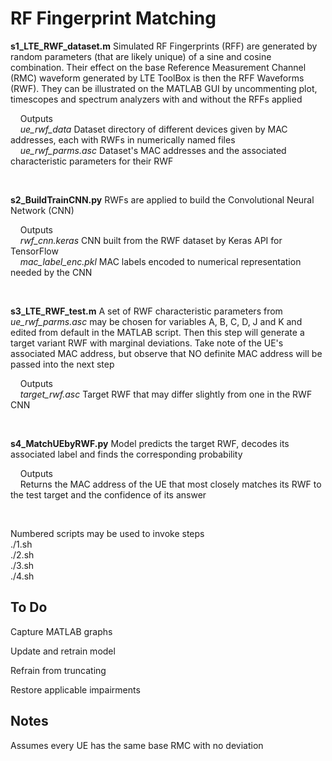 # RF Fingerprint Matching

__s1_LTE_RWF_dataset.m__ Simulated RF Fingerprints (RFF) are generated by random parameters (that are likely unique) of a sine and cosine combination. Their effect on the base Reference Measurement Channel (RMC) waveform generated by LTE ToolBox is then the RFF Waveforms (RWF). They can be illustrated on the MATLAB GUI by uncommenting plot, timescopes and spectrum analyzers with and without the RFFs applied

&nbsp;&nbsp;&nbsp;&nbsp;Outputs  
&nbsp;&nbsp;&nbsp;&nbsp;*ue_rwf_data* Dataset directory of different devices given by MAC addresses, each with RWFs in numerically named files  
&nbsp;&nbsp;&nbsp;&nbsp;*ue_rwf_parms.asc* Dataset's MAC addresses and the associated characteristic parameters for their RWF

&nbsp;

__s2_BuildTrainCNN.py__ RWFs are applied to build the Convolutional Neural Network (CNN)

&nbsp;&nbsp;&nbsp;&nbsp;Outputs  
&nbsp;&nbsp;&nbsp;&nbsp;*rwf_cnn.keras* CNN built from the RWF dataset by Keras API for TensorFlow  
&nbsp;&nbsp;&nbsp;&nbsp;*mac_label_enc.pkl* MAC labels encoded to numerical representation needed by the CNN

&nbsp;

__s3_LTE_RWF_test.m__ A set of RWF characteristic parameters from *ue_rwf_parms.asc* may be chosen for variables A, B, C, D, J and K and edited from default in the MATLAB script. Then this step will generate a target variant RWF with marginal deviations. Take note of the UE's associated MAC address, but observe that NO definite MAC address will be passed into the next step

&nbsp;&nbsp;&nbsp;&nbsp;Outputs  
&nbsp;&nbsp;&nbsp;&nbsp;*target_rwf.asc* Target RWF that may differ slightly from one in the RWF CNN

&nbsp;

__s4_MatchUEbyRWF.py__ Model predicts the target RWF, decodes its associated label and finds the corresponding probability

&nbsp;&nbsp;&nbsp;&nbsp;Outputs  
&nbsp;&nbsp;&nbsp;&nbsp;Returns the MAC address of the UE that most closely matches its RWF to the test target and the confidence of its answer

&nbsp;
  
Numbered scripts may be used to invoke steps  
./1.sh  
./2.sh  
./3.sh  
./4.sh

## To Do

Capture MATLAB graphs

Update and retrain model

Refrain from truncating

Restore applicable impairments

## Notes

Assumes every UE has the same base RMC with no deviation
